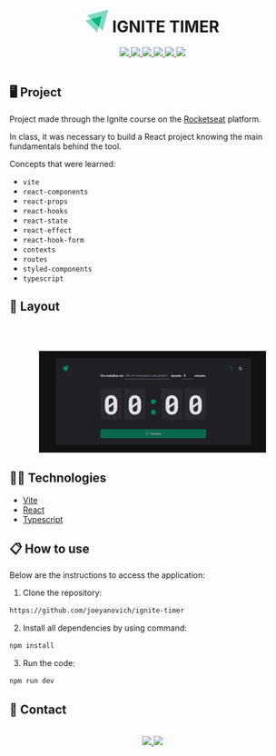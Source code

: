 <h1 align="center">
   <img src="./public/readme/ignite.png"> IGNITE TIMER
</h1>

<div align="center">
   <a href="#desktop_computer-project">
      <img src="https://img.shields.io/badge/PROJECT-106A51?style=for-the-badge&logo=react&logoColor=white" />
   </a>
   <a href="#nail_care-layout">
      <img src="https://img.shields.io/badge/LAYOUT-106A51?style=for-the-badge&logo=CSS3&logoColor=white" />
   </a>
   <a href="#technologist-technologies">
      <img src="https://img.shields.io/badge/TECHNOLOGIES-106A51?style=for-the-badge&logo=codacy&logoColor=white
" />
   </a>
   <a href="#clipboard-how-to-use">
      <img src="https://img.shields.io/badge/HOW_TO_USE-106A51?style=for-the-badge&logo=visual-studio-code&logoColor=white" />
   </a>
   <a href="#speech_balloon-contact">
      <img src="https://img.shields.io/badge/CONTACT-106A51?style=for-the-badge&logo=maildotru&logoColor=white" />
   </a>
   <a href="https://ignite-timer-livid.vercel.app/">
      <img src="https://img.shields.io/badge/SEE_THE_PROJECT-106A51?style=for-the-badge&logo=vercel&logoColor=white" />
   </a>
</div>
<br>

## :desktop_computer: Project

Project made through the Ignite course on the [Rocketseat](https://app.rocketseat.com.br/cart/rocketseat-one-black-month-lote-02?referral=joeyanovich&utm_source=platform&utm_medium=organic&utm_campaign=venda&utm_term=mgm&utm_content=indication-lp_one) platform.

In class, it was necessary to build a React project knowing the main fundamentals behind the tool.
<br>

Concepts that were learned:

- `vite`
- `react-components`
- `react-props`
- `react-hooks`
- `react-state`
- `react-effect`
- `react-hook-form`
- `contexts`
- `routes`
- `styled-components`
- `typescript`


## :nail_care: Layout

<br><br>

<div align=center>
<img src="./public/readme/project.png" width="400px" />
</div>


## :technologist: Technologies

- [Vite](https://vitejs.dev/)
- [React](https://react.dev/)
- [Typescript](https://www.typescriptlang.org/)


## :clipboard: How to use

Below are the instructions to access the application:

1. Clone the repository: 
```bash 
https://github.com/joeyanovich/ignite-timer
```
2. Install all dependencies by using command:
```bash
npm install
```
3. Run the code:
```bash
npm run dev
```


## :speech_balloon: Contact

<br>
<div align="center">
   <a href="mailto:joedison.dias@gmail.com">
      <img src="https://img.shields.io/badge/EMAIL-106A51?style=for-the-badge&logo=gmail&logoColor=white" />
   </a>
   <a href="https://www.linkedin.com/in/joedisondias/" target="_blank">
      <img src="https://img.shields.io/badge/LINKEDIN-106A51?style=for-the-badge&logo=linkedin&logoColor=white" />
   </a>
</div>
